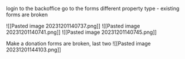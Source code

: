 login to the backoffice
go to the forms
different property type - existing forms are broken

![[Pasted image 20231201140737.png]]
![[Pasted image 20231201140741.png]]
![[Pasted image 20231201140745.png]]

Make a donation forms are broken, last two
![[Pasted image 20231201144103.png]]

